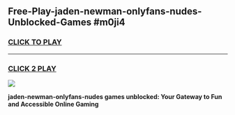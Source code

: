 
## Free-Play-jaden-newman-onlyfans-nudes-Unblocked-Games #m0ji4
<h3>
<a href="https://news.freeplayer.one?title=jaden-newman-onlyfans-nudes&ref=8M">CLICK TO PLAY</a></h3>
<hr>

<h3>
<a href="https://news.freeplayer.one?title=jaden-newman-onlyfans-nudes&ref=8M">CLICK 2 PLAY</a>
  
</h3>

<a href="https://news.freeplayer.one?title=jaden-newman-onlyfans-nudes&ref=8M"><img src="https://clearcache.store/games.png"></a>


**jaden-newman-onlyfans-nudes games unblocked: Your Gateway to Fun and Accessible Online Gaming**
